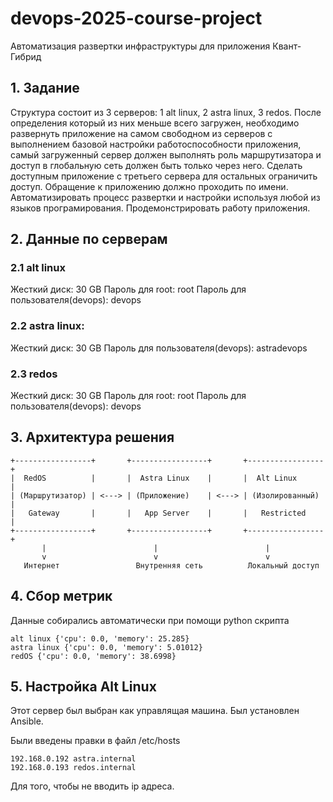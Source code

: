# devops-2025-course-project
Автоматизация развертки инфраструктуры для приложения Квант-Гибрид

## 1. Задание
Структура состоит из 3 серверов: 1 alt linux, 2 astra linux, 3 redos. После определения который из них меньше всего загружен, необходимо развернуть приложение на самом свободном из серверов с выполнением базовой настройки работоспособности приложения, самый загруженный сервер должен выполнять роль маршрутизатора и доступ в глобальную сеть должен быть только через него. Сделать доступным приложение с третьего сервера для остальных ограничить доступ. Обращение к приложению должно проходить по имени. Автоматизировать процесс развертки и настройки используя любой из языков програмирования. Продемонстрировать работу приложения.
## 2. Данные по серверам
### 2.1 alt linux
Жесткий диск: 30 GB
Пароль для root: root
Пароль для пользователя(devops): devops

### 2.2 astra linux:
Жесткий диск: 30 GB
Пароль для пользователя(devops): astradevops

### 2.3 redos
Жесткий диск: 30 GB
Пароль для root: root
Пароль для пользователя(devops): devops
## 3. Архитектура решения

```
+-----------------+       +-----------------+       +-----------------+
|  RedOS          |       |  Astra Linux    |       |  Alt Linux      |
| (Маршрутизатор) | <---> | (Приложение)    | <---> | (Изолированный) |
|   Gateway       |       |   App Server    |       |   Restricted    |
+-----------------+       +-----------------+       +-----------------+
       |                        |                        |
       v                        v                        v
   Интернет                 Внутренняя сеть          Локальный доступ
```

## 4. Сбор метрик
Данные собирались автоматически при помощи python скрипта

```
alt linux {'cpu': 0.0, 'memory': 25.285}
astra linux {'cpu': 0.0, 'memory': 5.01012}
redOS {'cpu': 0.0, 'memory': 38.6998}
```

## 5. Настройка Alt Linux

Этот сервер был выбран как управлящая машина. Был установлен Ansible.

Были введены правки в файл /etc/hosts
```
192.168.0.192 astra.internal
192.168.0.193 redos.internal
```
Для того, чтобы не вводить ip адреса.



